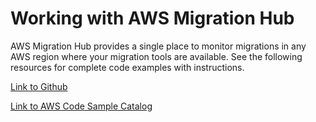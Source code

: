 # Working with AWS Migration Hub<a name="examples-migrationhub"></a>

 AWS Migration Hub provides a single place to monitor migrations in any AWS region where your migration tools are available\. See the following resources for complete code examples with instructions\.

 [Link to Github](https://github.com/awsdocs/aws-doc-sdk-examples/tree/master/javav2/example_code/migrationhub) 

 [Link to AWS Code Sample Catalog](http://docs.aws.amazon.com/code-samples/latest/catalog/code-catalog-javav2-example_code-migrationhub.html) 